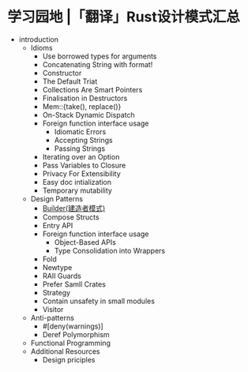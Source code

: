 # 学习园地 |「翻译」Rust设计模式汇总

- introduction
  - Idioms
    - Use borrowed types for arguments
    - Concatenating String with format!
    - Constructor
    - The Default Triat
    - Collections Are Smart Pointers
    - Finalisation in Destructors
    - Mem::{take(), replace()}
    - On-Stack Dynamic Dispatch
    - Foreign function interface usage
      - Idiomatic Errors
      - Accepting Strings
      - Passing Strings
    - Iterating over an Option
    - Pass Variables to Closure
    - Privacy For Extensibility
    - Easy doc intialization
    - Temporary mutability
  - Design Patterns
    - [Builder(建造者模式)](./rust-design-patterns/builder.md)
    - Compose Structs
    - Entry API
    - Foreign function interface usage
      - Object-Based APIs
      - Type Consolidation into Wrappers
    - Fold
    - Newtype
    - RAII Guards
    - Prefer Samll Crates
    - Strategy 
    - Contain unsafety in small modules
    - Visitor
  - Anti-patterns
    - #[deny(warnings)]
    - Deref Polymorphism
  - Functional Programming 
  - Additional Resources
    - Design priciples